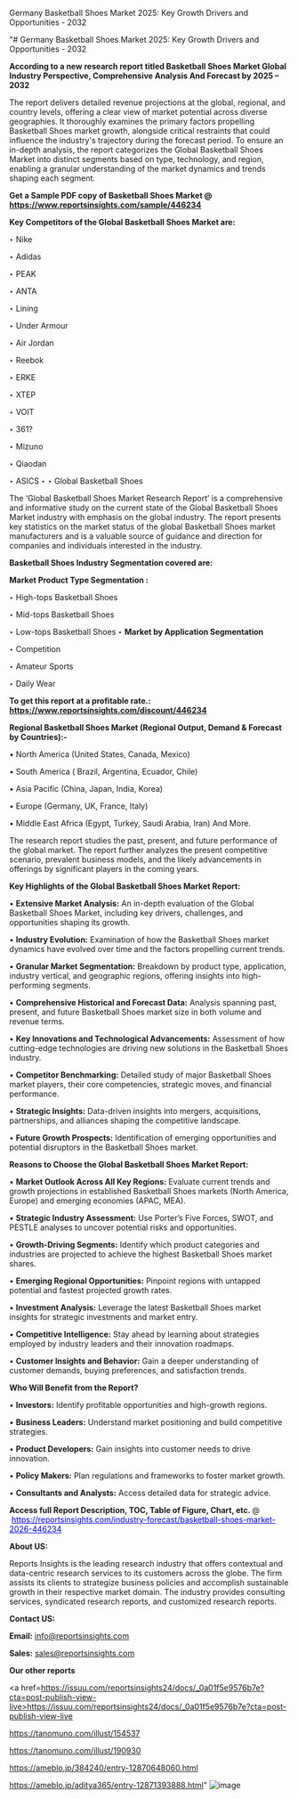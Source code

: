 Germany Basketball Shoes Market 2025: Key Growth Drivers and Opportunities - 2032

"# Germany Basketball Shoes Market 2025: Key Growth Drivers and Opportunities - 2032

<strong>According to a new research report titled Basketball Shoes Market Global Industry Perspective, Comprehensive Analysis And Forecast by 2025 – 2032</strong>

The report delivers detailed revenue projections at the global, regional, and country levels, offering a clear view of market potential across diverse geographies. It thoroughly examines the primary factors propelling Basketball Shoes market growth, alongside critical restraints that could influence the industry's trajectory during the forecast period. To ensure an in-depth analysis, the report categorizes the Global Basketball Shoes Market into distinct segments based on type, technology, and region, enabling a granular understanding of the market dynamics and trends shaping each segment.

<strong>Get a Sample PDF copy of Basketball Shoes Market </strong><strong>@<a href=https://www.reportsinsights.com/sample/446234 style=color:#0000ff;> https://www.reportsinsights.com/sample/446234</a></strong></font>

<strong>Key Competitors of the Global Basketball Shoes Market are:</strong>

‣ Nike

‣ Adidas

‣ PEAK

‣ ANTA

‣ Lining

‣ Under Armour

‣ Air Jordan

‣ Reebok

‣ ERKE

‣ XTEP

‣ VOIT

‣ 361?

‣ Mizuno

‣ Qiaodan

‣ ASICS
‣ 
‣ Global Basketball Shoes

The ‘Global Basketball Shoes Market Research Report’ is a comprehensive and informative study on the current state of the Global Basketball Shoes Market industry with emphasis on the global industry. The report presents key statistics on the market status of the global Basketball Shoes market manufacturers and is a valuable source of guidance and direction for companies and individuals interested in the industry.

<strong>Basketball Shoes Industry Segmentation covered are:</strong>

<strong>Market Product Type Segmentation :</strong>

‣ High-tops Basketball Shoes

‣ Mid-tops Basketball Shoes

‣ Low-tops Basketball Shoes
‣ 
<strong>Market by Application Segmentation</strong>

‣ Competition

‣ Amateur Sports

‣ Daily Wear

<strong>To get this report at a profitable rate.: <a href=https://www.reportsinsights.com/discount/446234 style=color:#0000ff;>https://www.reportsinsights.com/discount/446234</a></strong></font>

<strong>Regional Basketball Shoes Market (Regional Output, Demand &amp; Forecast by Countries):-</strong>

• North America (United States, Canada, Mexico)

• South America ( Brazil, Argentina, Ecuador, Chile)

• Asia Pacific (China, Japan, India, Korea)

• Europe (Germany, UK, France, Italy)

• Middle East Africa (Egypt, Turkey, Saudi Arabia, Iran) And More.

The research report studies the past, present, and future performance of the global market. The report further analyzes the present competitive scenario, prevalent business models, and the likely advancements in offerings by significant players in the coming years.

<strong>Key Highlights of the Global Basketball Shoes Market Report:</strong>

• <strong>Extensive Market Analysis:</strong> An in-depth evaluation of the Global Basketball Shoes Market, including key drivers, challenges, and opportunities shaping its growth.

• <strong>Industry Evolution:</strong> Examination of how the Basketball Shoes market dynamics have evolved over time and the factors propelling current trends.

• <strong>Granular Market Segmentation:</strong> Breakdown by product type, application, industry vertical, and geographic regions, offering insights into high-performing segments.

• <strong>Comprehensive Historical and Forecast Data:</strong> Analysis spanning past, present, and future Basketball Shoes market size in both volume and revenue terms.

• <strong>Key Innovations and Technological Advancements:</strong> Assessment of how cutting-edge technologies are driving new solutions in the Basketball Shoes industry.

• <strong>Competitor Benchmarking:</strong> Detailed study of major Basketball Shoes market players, their core competencies, strategic moves, and financial performance.

• <strong>Strategic Insights:</strong> Data-driven insights into mergers, acquisitions, partnerships, and alliances shaping the competitive landscape.

• <strong>Future Growth Prospects:</strong> Identification of emerging opportunities and potential disruptors in the Basketball Shoes market.

<strong>Reasons to Choose the Global Basketball Shoes Market Report:</strong>

• <strong>Market Outlook Across All Key Regions:</strong> Evaluate current trends and growth projections in established Basketball Shoes markets (North America, Europe) and emerging economies (APAC, MEA).

• <strong>Strategic Industry Assessment:</strong> Use Porter’s Five Forces, SWOT, and PESTLE analyses to uncover potential risks and opportunities.

• <strong>Growth-Driving Segments:</strong> Identify which product categories and industries are projected to achieve the highest Basketball Shoes market shares.

• <strong>Emerging Regional Opportunities:</strong> Pinpoint regions with untapped potential and fastest projected growth rates.

• <strong>Investment Analysis:</strong> Leverage the latest Basketball Shoes market insights for strategic investments and market entry.

• <strong>Competitive Intelligence:</strong> Stay ahead by learning about strategies employed by industry leaders and their innovation roadmaps.

• <strong>Customer Insights and Behavior:</strong> Gain a deeper understanding of customer demands, buying preferences, and satisfaction trends.

<strong>Who Will Benefit from the Report?</strong>

• <strong>Investors:</strong> Identify profitable opportunities and high-growth regions.

• <strong>Business Leaders:</strong> Understand market positioning and build competitive strategies.

• <strong>Product Developers:</strong> Gain insights into customer needs to drive innovation.

• <strong>Policy Makers:</strong> Plan regulations and frameworks to foster market growth.

• <strong>Consultants and Analysts:</strong> Access detailed data for strategic advice.
</ul>
<strong>Access full Report Description, TOC, Table of Figure, Chart, etc. </strong>@  <a href=https://reportsinsights.com/industry-forecast/basketball-shoes-market-2026-446234 style=color:#0000ff;>https://reportsinsights.com/industry-forecast/basketball-shoes-market-2026-446234</a></font>

<strong><strong>About US</strong>:</strong>

Reports Insights is the leading research industry that offers contextual and data-centric research services to its customers across the globe. The firm assists its clients to strategize business policies and accomplish sustainable growth in their respective market domain. The industry provides consulting services, syndicated research reports, and customized research reports.

<strong>Contact US:</strong>

<p class=""""><b>Email:</b> <a href=mailto:info@reportsinsights.com>info@reportsinsights.com</a></p>
<p class=""""><b>Sales:</b> <a href=mailto:sales@reportsinsights.com>sales@reportsinsights.com</a></p>

<strong>Our other reports</strong>

<a href=https://issuu.com/reportsinsights24/docs/_0a01f5e9576b7e?cta=post-publish-view-live>https://issuu.com/reportsinsights24/docs/_0a01f5e9576b7e?cta=post-publish-view-live</a>

<a href=https://tanomuno.com/illust/154537>https://tanomuno.com/illust/154537</a>

<a href=https://tanomuno.com/illust/190930>https://tanomuno.com/illust/190930</a>

<a href=https://ameblo.jp/384240/entry-12870648060.html>https://ameblo.jp/384240/entry-12870648060.html</a>

<a href=https://ameblo.jp/aditya365/entry-12871393888.html>https://ameblo.jp/aditya365/entry-12871393888.html</a>"
![image](https://github.com/user-attachments/assets/88323c04-1ffb-4225-956f-4b714516326e)

